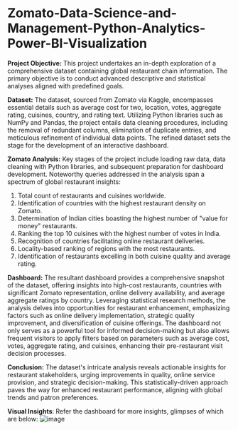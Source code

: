 # Zomato-Data-Science-and-Management-Python-Analytics-Power-BI-Visualization

**Project Objective:**
This project undertakes an in-depth exploration of a comprehensive dataset containing global restaurant chain information. The primary objective is to conduct advanced descriptive and statistical analyses aligned with predefined goals.

**Dataset:**
The dataset, sourced from Zomato via Kaggle, encompasses essential details such as average cost for two, location, votes, aggregate rating, cuisines, country, and rating text. Utilizing Python libraries such as NumPy and Pandas, the project entails data cleaning procedures, including the removal of redundant columns, elimination of duplicate entries, and meticulous refinement of individual data points. The refined dataset sets the stage for the development of an interactive dashboard.

**Zomato Analysis:**
Key stages of the project include loading raw data, data cleaning with Python libraries, and subsequent preparation for dashboard development. Noteworthy queries addressed in the analysis span a spectrum of global restaurant insights:

1. Total count of restaurants and cuisines worldwide.
2. Identification of countries with the highest restaurant density on Zomato.
3. Determination of Indian cities boasting the highest number of "value for money" restaurants.
4. Ranking the top 10 cuisines with the highest number of votes in India.
5. Recognition of countries facilitating online restaurant deliveries.
6. Locality-based ranking of regions with the most restaurants.
7. Identification of restaurants excelling in both cuisine quality and average rating.

**Dashboard:**
The resultant dashboard provides a comprehensive snapshot of the dataset, offering insights into high-cost restaurants, countries with significant Zomato representation, online delivery availability, and average aggregate ratings by country. Leveraging statistical research methods, the analysis delves into opportunities for restaurant enhancement, emphasizing factors such as online delivery implementation, strategic quality improvement, and diversification of cuisine offerings. The dashboard not only serves as a powerful tool for informed decision-making but also allows frequent visitors to apply filters based on parameters such as average cost, votes, aggregate rating, and cuisines, enhancing their pre-restaurant visit decision processes.

**Conclusion:**
The dataset's intricate analysis reveals actionable insights for restaurant stakeholders, urging improvements in quality, online service provision, and strategic decision-making. This statistically-driven approach paves the way for enhanced restaurant performance, aligning with global trends and patron preferences.

**Visual Insights**:
Refer the dashboard for more insights, glimpses of which are below:
![image](https://github.com/Amlan-prog/Zomato-Data-Science-and-Management-Python-Analytics-Power-BI-Visualization/assets/106246237/5c6fa730-b719-4956-809e-cda519327d72)


